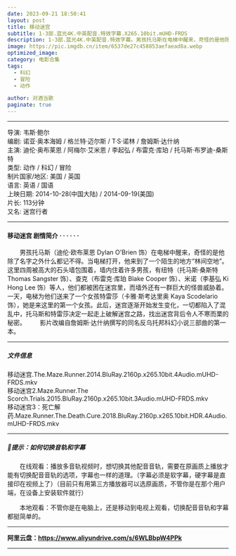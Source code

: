```yaml
---
date: 2023-09-21 18:50:41
layout: post
title: 移动迷宫
subtitle: 1-3部.蓝光4K.中英配音.特效字幕.X265.10bit.mUHD-FRDS
description: 1-3部.蓝光4K.中英配音.特效字幕。男孩托马斯在电梯中醒来，奇怪的是他除了名字之外什么都记不得。当电梯打开，他来到了一个陌生的地方“林间空地”。这里四周被高大的石头墙包围着，墙内住着许多男孩，他们都被困在迷宫里.....
image: https://pic.imgdb.cn/item/6537de27c458853aefaead8a.webp
optimized_image: 
category: 电影合集
tags:
  - 科幻
  - 冒险
  - 动作

author: 对酒当歌
paginate: true
---
```


---

导演: 韦斯·鲍尔  
编剧: 诺亚·奥本海姆 / 格兰特·迈尔斯 / T·S·诺林 / 詹姆斯·达什纳  
主演: 迪伦·奥布莱恩 / 阿梅尔·艾米恩 / 李起弘 / 布雷克·库珀 / 托马斯·布罗迪-桑斯特  
类型: 动作 / 科幻 / 冒险  
制片国家/地区: 美国 / 英国  
语言: 英语 / 国语  
上映日期: 2014-10-28(中国大陆) / 2014-09-19(美国)  
片长: 113分钟  
又名: 迷宫行者  

---

#### 移动迷宫 剧情简介 · · · · · ·

　　男孩托马斯（迪伦·欧布莱恩 Dylan O'Brien 饰）在电梯中醒来，奇怪的是他除了名字之外什么都记不得。当电梯打开，他来到了一个陌生的地方“林间空地”。这里四周被高大的石头墙包围着，墙内住着许多男孩，有纽特（托马斯·桑斯特 Thomas Sangster 饰）、查克（布雷克·库珀 Blake Cooper 饰）、米诺（李基弘 Ki Hong Lee 饰）等人，他们都被困在迷宫里，而墙外还有一群巨大的怪兽威胁着。一天，电梯为他们送来了一个女孩特雷莎（卡雅·斯考达里奥 Kaya Scodelario 饰），她是来这里的第一个女孩。此后，迷宫逐渐开始发生变化，一切都陷入了混乱中，托马斯和特雷莎决定一起走上破解迷宫之路，找出迷宫背后令人不寒而栗的秘密。
　　影片改编自詹姆斯·达什纳撰写的同名反乌托邦科幻小说三部曲的第一本。

---

##### 文件信息

移动迷宫.The.Maze.Runner.2014.BluRay.2160p.x265.10bit.4Audio.mUHD-FRDS.mkv  
移动迷宫2.Maze.Runner.The Scorch.Trials.2015.BluRay.2160p.x265.10bit.3Audio.mUHD-FRDS.mkv  
移动迷宫3：死亡解药.Maze.Runner.The.Death.Cure.2018.BluRay.2160p.x265.10bit.HDR.4Audio.mUHD-FRDS.mkv  

---

##### 🔔提示：如何切换音轨和字幕

　　在线观看：播放多音轨视频时，想切换其他配音音轨，需要在原画质上播放才能有切换配音音轨的选项，字幕也一样的道理。（字幕必须是软字幕，硬字幕是直接印在视频上了）（目前只有用第三方播放器可以选原画质，不管你是在那个用户端，在设备上安装软件就行）

　　本地观看：不管你是在电脑上，还是移动到电视上观看，切换配音音轨和字幕都挺简单的。

---

**阿里云盘：<https://www.aliyundrive.com/s/6WLBbpW4PPk>**

---
